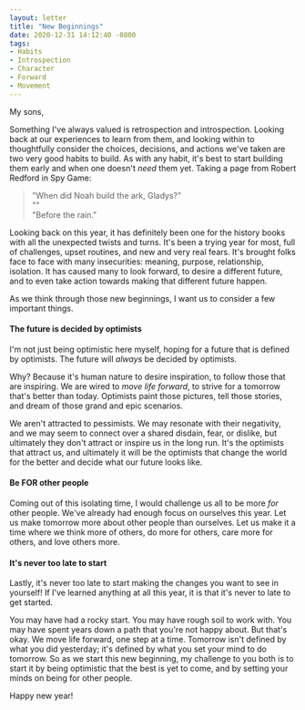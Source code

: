 ```yaml
---
layout: letter
title: "New Beginnings"
date: 2020-12-31 14:12:40 -0800
tags:
- Habits
- Introspection
- Character
- Forward
- Movement
---
```

My sons,

Something I've always valued is retrospection and introspection. Looking back at our experiences to learn from them, and looking within to thoughtfully consider the choices, decisions, and actions we've taken are two very good habits to build. As with any habit, it's best to start building them early and when one doesn't *need* them yet. Taking a page from Robert Redford in Spy Game:

> "When did Noah build the ark, Gladys?"<br>
> "<pause>"<br>
> "Before the rain."

Looking back on this year, it has definitely been one for the history books with all the unexpected twists and turns. It's been a trying year for most, full of challenges, upset routines, and new and very real fears. It's brought folks face to face with many insecurities: meaning, purpose, relationship, isolation. It has caused many to look forward, to desire a different future, and to even take action towards making that different future happen.

As we think through those new beginnings, I want us to consider a few important things.

#### The future is decided by optimists
I'm not just being optimistic here myself, hoping for a future that is defined by optimists. The future will *always* be decided by optimists.

Why? Because it's human nature to desire inspiration, to follow those that are inspiring. We are wired to *move life forward*, to strive for a tomorrow that's better than today. Optimists paint those pictures, tell those stories, and dream of those grand and epic scenarios.

We aren't attracted to pessimists. We may resonate with their negativity, and we may seem to connect over a shared disdain, fear, or dislike, but ultimately they don't attract or inspire us in the long run. It's the optimists that attract us, and ultimately it will be the optimists that change the world for the better and decide what our future looks like.

#### Be FOR other people
Coming out of this isolating time, I would challenge us all to be more *for* other people. We've already had enough focus on ourselves this year. Let us make tomorrow more about other people than ourselves. Let us make it a time where we think more of others, do more for others, care more for others, and love others more.

#### It's never too late to start
Lastly, it's never too late to start making the changes you want to see in yourself! If I've learned anything at all this year, it is that it's never to late to get started.

You may have had a rocky start. You may have rough soil to work with. You may have spent years down a path that you're not happy about. But that's okay. We move life forward, one step at a time. Tomorrow isn't defined by what you did yesterday; it's defined by what you set your mind to do tomorrow. So as we start this new beginning, my challenge to you both is to start it by being optimistic that the best is yet to come, and by setting your minds on being for other people.

Happy new year!
